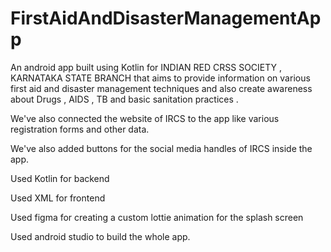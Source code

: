 # FirstAidAndDisasterManagementApp

An android app built using Kotlin for INDIAN RED CRSS SOCIETY , KARNATAKA STATE BRANCH that aims to provide information on various first aid and disaster management techniques and also create awareness about 
Drugs , AIDS , TB and basic sanitation practices .

We've also connected the website of IRCS to the app like various registration forms and other data.

We've also added buttons for the social media handles of IRCS inside the app.

Used Kotlin for backend

Used XML for frontend

Used figma for creating a custom lottie animation for the splash screen

Used android studio to build the whole app.
